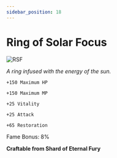 ```yaml
---
sidebar_position: 18
---
```


# Ring of Solar Focus

![RSF](https://vwiki.valorserver.com/api/item/picture/ring%20of%20solar%20focus)

<i>A ring infused with the energy of the sun.</i>

    +150 Maximum HP   
    
    +150 Maximum MP
    
    +25 Vitality
    
    +25 Attack
    
    +65 Restoration
    
Fame Bonus: 8%

**Craftable from Shard of Eternal Fury**
